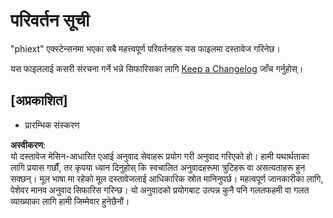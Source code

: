 # परिवर्तन सूची

"phiext" एक्स्टेन्सनमा भएका सबै महत्त्वपूर्ण परिवर्तनहरू यस फाइलमा दस्तावेज गरिनेछ।

यस फाइललाई कसरी संरचना गर्ने भन्ने सिफारिसका लागि [Keep a Changelog](http://keepachangelog.com/) जाँच गर्नुहोस्।

## [अप्रकाशित]

- प्रारम्भिक संस्करण

**अस्वीकरण**:  
यो दस्तावेज मेसिन-आधारित एआई अनुवाद सेवाहरू प्रयोग गरी अनुवाद गरिएको हो। हामी यथार्थताका लागि प्रयास गर्छौं, तर कृपया ध्यान दिनुहोस् कि स्वचालित अनुवादहरूमा त्रुटिहरू वा असत्यताहरू हुन सक्छन्। मूल भाषा मा रहेको मूल दस्तावेजलाई आधिकारिक स्रोत मानिनुपर्छ। महत्वपूर्ण जानकारीका लागि, पेशेवर मानव अनुवाद सिफारिस गरिन्छ। यो अनुवादको प्रयोगबाट उत्पन्न कुनै पनि गलतफहमी वा गलत व्याख्याका लागि हामी जिम्मेवार हुनेछैनौं।